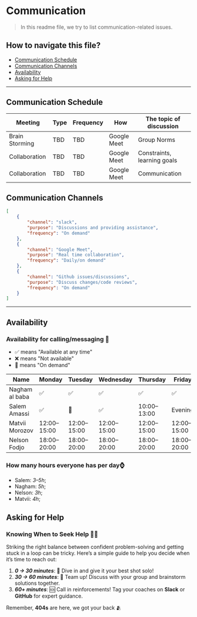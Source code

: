 
# Communication

> In this readme file, we try to list communication-related issues.

## How to navigate this file?

- [Communication Schedule](#communication-schedule)
- [Communication Channels](#communication-channels)
- [Availability](#availability)
- [Asking for Help](#asking-for-help)

______________________________________________________________________

## Communication Schedule

| Meeting | Type| Frequency| How| The topic of discussion|
|----------------|-----|----------------|---------------|-----|
| Brain Storming | TBD | TBD| Google Meet | Group Norms|
| Collaboration  | TBD | TBD| Google Meet | Constraints, learning goals|
| Collaboration  | TBD | TBD| Google Meet | Communication|

## Communication Channels

```json
[
    {
        "channel": "slack",
        "purpose": "Discussions and providing assistance",
        "frequency": "On demand"
    },
    {
        "channel": "Google Meet",
        "purpose": "Real time collaboration",
        "frequency": "Daily/on demand"
    },
    {
        "channel": "Github issues/discussions",
        "purpose": "Discuss changes/code reviews",
        "frequency": "On demand"
    }
]
```

______________________________________________________________________

## Availability

### Availability for calling/messaging 💬

- ✅ means "Available at any time"
- ❌ means "Not available"
- 🫡 means "On demand"

| Name| Monday| Tuesday| Wednesday | Thursday | Friday| Saturday| Sunday| Timezone|
|-------------|-------------|-------------|-------------|-------------|-------------|-------------|-------------|-------------|
| Nagham al baba| ✅ | ✅| ✅ | ✅ | ✅| ✅| ✅| After 4:00 EET|
| Salem Amassi | ✅|🫡|✅ | 10:00–13:00| Evening| 13:00–17:00 |❌ | EET (Palestine)|
| Matvii Morozov| 12:00–15:00|12:00–15:00| 12:00–15:00| 12:00–15:00| 12:00–15:00|✅|✅|GMT+2|
|Nelson Fodjo|18:00–20:00|18:00–20:00|18:00–20:00|18:00–20:00|18:00–20:00|18:00–20:00|18:00–20:00|WAT(GMT+1)|

### How many hours everyone has per day⌚

- Salem: _3–5h_;
- Nagham: _5h_;
- Nelson: _3h_;
- Matvii: _4h_;

## Asking for Help

### **Knowing When to Seek Help** 🤔💡  

Striking the right balance between confident problem-solving and getting stuck
in a loop can be tricky.
Here’s a simple guide to help you decide when it’s time to reach out:  

1. **_0 → 30 minutes_**: 🚀 Dive in and give it your best shot solo!  
2. **_30 → 60 minutes_**: 🤝 Team up! Discuss with your group and
brainstorm solutions together.  
3. **_60+ minutes_**: 🆘 Call in reinforcements! Tag your coaches on **Slack** or
**GitHub** for expert guidance.

Remember, **404s** are here, we got your back 🫂
